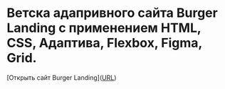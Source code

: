 # Ветска адапривного сайта Burger Landing с применением HTML, CSS, Адаптива, Flexbox, Figma, Grid.

[Открыть сайт Burger Landing]​([URL](https://petrgalkin.github.io/burger-landing/))
